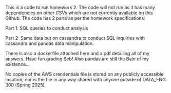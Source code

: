 This is a code to run homework 2. The code will not run as it has many dependencies on other CSVs which are not currently available on this Github. The code has 2 parts as per the homework specifications:

Part 1: SQL queries to conduct analysis

Part 2: Same data but on cassandra to conduct SQL inquiries with cassandra and pandas data manipulation. 

There is also a dockerfile attached here and a pdf detailing all of my answers. Have fun grading Seb! Also pandas are still the Bain of my existence...

No copies of the AWS crendentials file is stored on any publicly accessible location, nor is the file in any way shared with anyone outside of DATA_ENG 300 (Spring 2025).

